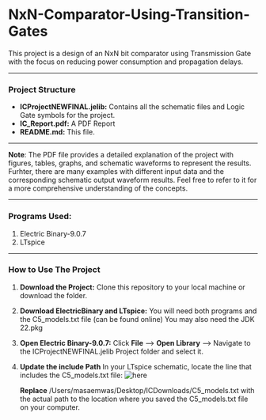 # NxN-Comparator-Using-Transition-Gates

This project is a design of an NxN bit comparator using Transmission Gate with the focus on reducing power consumption and propagation delays.

---
### Project Structure
- **ICProjectNEWFINAL.jelib:** Contains all the schematic files and Logic Gate symbols for the project.
- **IC_Report.pdf:** A PDF Report
- **README.md:** This file.

--- 
**Note**: The PDF file provides a detailed explanation of the project with figures, tables, graphs, and schematic waveforms to represent the results. Furhter, there are many examples with different input data and the corresponding schematic output waveform results. Feel free to refer to it for a more comprehensive understanding of the concepts.

---
### Programs Used:
1. Electric Binary-9.0.7
2. LTspice
---
### How to Use The Project

1. **Download the Project:**
     Clone this repository to your local machine or download the folder.
2. **Download ElectricBinary and LTspice:**
     You will need both programs and the C5_models.txt file (can be found online)
     You may also need the JDK 22.pkg
     
3. **Open Electric Binary-9.0.7:**
     Click **File** --> **Open Library** --> Navigate to the ICProjectNEWFINAL.jelib Project folder and select it.

4. **Update the include Path**
   In your LTspice schematic, locate the line that includes the C5_models.txt file:
   ![here](https://github.com/user-attachments/assets/de83aabb-5b9a-49d1-8dd7-41672a221078)

   **Replace** /Users/masaemwas/Desktop/ICDownloads/C5_models.txt with the actual path to the location where you saved the C5_models.txt file on your computer. 
